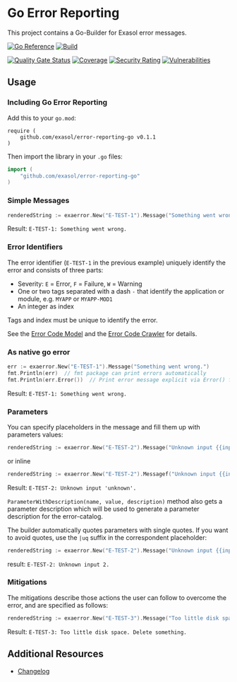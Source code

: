 # Go Error Reporting

This project contains a Go-Builder for Exasol error messages.

[![Go Reference](https://pkg.go.dev/badge/github.com/exasol/error-reporting-go.svg)](https://pkg.go.dev/github.com/exasol/error-reporting-go)
[![Build](https://github.com/exasol/error-reporting-go/actions/workflows/build.yml/badge.svg)](https://github.com/exasol/error-reporting-go/actions/workflows/build.yml)

[![Quality Gate Status](https://sonarcloud.io/api/project_badges/measure?project=com.exasol%3Aerror-reporting-go&metric=alert_status)](https://sonarcloud.io/summary/new_code?id=com.exasol%3Aerror-reporting-go)
[![Coverage](https://sonarcloud.io/api/project_badges/measure?project=com.exasol%3Aerror-reporting-go&metric=coverage)](https://sonarcloud.io/summary/new_code?id=com.exasol%3Aerror-reporting-go)
[![Security Rating](https://sonarcloud.io/api/project_badges/measure?project=com.exasol%3Aerror-reporting-go&metric=security_rating)](https://sonarcloud.io/summary/new_code?id=com.exasol%3Aerror-reporting-go)
[![Vulnerabilities](https://sonarcloud.io/api/project_badges/measure?project=com.exasol%3Aerror-reporting-go&metric=vulnerabilities)](https://sonarcloud.io/summary/new_code?id=com.exasol%3Aerror-reporting-go)

## Usage

### Including Go Error Reporting

Add this to your `go.mod`:

```
require (
    github.com/exasol/error-reporting-go v0.1.1
)
```

Then import the library in your `.go` files:

```go
import (
    "github.com/exasol/error-reporting-go"
)
```

### Simple Messages

```go
renderedString := exaerror.New("E-TEST-1").Message("Something went wrong.").String()
```

Result: `E-TEST-1: Something went wrong.`

### Error Identifiers

The error identifier (`E-TEST-1` in the previous example) uniquely identify the error and consists of three parts:

* Severity: `E` = Error, `F` = Failure, `W` = Warning
* One or two tags separated with a dash `-` that identify the application or module, e.g. `MYAPP` or `MYAPP-MOD1`
* An integer as index

Tags and index must be unique to identify the error.

See the [Error Code Model](https://github.com/exasol/error-code-model-java#readme) and the [Error Code Crawler](https://github.com/exasol/error-code-crawler-maven-plugin#readme) for details.

### As native go error

```go
err := exaerror.New("E-TEST-1").Message("Something went wrong.")
fmt.Println(err)  // fmt package can print errors automatically 
fmt.Println(err.Error())  // Print error message explicit via Error() function
```

Result: `E-TEST-1: Something went wrong.`

### Parameters

You can specify placeholders in the message and fill them up with parameters values:

```go
renderedString := exaerror.New("E-TEST-2").Message("Unknown input {{input}}.").Parameter("input", "unknown").String()
```

or inline

```go
renderedString := exaerror.New("E-TEST-2").Messagef("Unknown input {{input}}.", "unknown").String()
```

Result: `E-TEST-2: Unknown input 'unknown'.`

`ParameterWithDescription(name, value, description)` method also gets a parameter description which will be used to generate a parameter description for the error-catalog.

The builder automatically quotes parameters with single quotes.
If you want to avoid quotes, use the `|uq` suffix in the correspondent placeholder:

```go
renderedString := exaerror.New("E-TEST-2").Message("Unknown input {{input|uq}}.").Parameter("input", 2).String()
```
result: `E-TEST-2: Unknown input 2.`

### Mitigations  

The mitigations describe those actions the user can follow to overcome the error, and are specified as follows:

```go
renderedString := exaerror.New("E-TEST-3").Message("Too little disk space.").Mitigation("Delete something.").String()
```

Result: `E-TEST-3: Too little disk space. Delete something.`

## Additional Resources

* [Changelog](doc/changes/changelog.md)